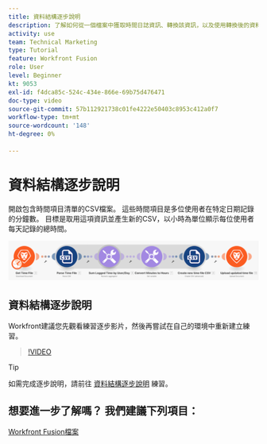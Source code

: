 ```yaml
---
title: 資料結構逐步說明
description: 了解如何從一個檔案中獲取時間日誌資訊、轉換該資訊，以及使用轉換後的資料生成新檔案， [!DNL Adobe Workfront Fusion].
activity: use
team: Technical Marketing
type: Tutorial
feature: Workfront Fusion
role: User
level: Beginner
kt: 9053
exl-id: f4dca85c-524c-434e-866e-69b75d476471
doc-type: video
source-git-commit: 57b112921738c01fe4222e50403c8953c412a0f7
workflow-type: tm+mt
source-wordcount: '148'
ht-degree: 0%

---
```


# 資料結構逐步說明

開啟包含時間項目清單的CSV檔案。 這些時間項目是多位使用者在特定日期記錄的分鐘數。 目標是取用這項資訊並產生新的CSV，以小時為單位顯示每位使用者每天記錄的總時間。

![融合場景的影像](assets/data-structures-and-data-stores-1.png)

## 資料結構逐步說明

Workfront建議您先觀看練習逐步影片，然後再嘗試在自己的環境中重新建立練習。

>[!VIDEO](https://video.tv.adobe.com/v/335294/?quality=12&learn=on)

>[!TIP]
>
>如需完成逐步說明，請前往 [資料結構逐步說明](https://experienceleague.adobe.com/docs/workfront-learn/tutorials-workfront/fusion/exercises/data-structures.html?lang=en) 練習。


## 想要進一步了解嗎？ 我們建議下列項目：

[Workfront Fusion檔案](https://experienceleague.adobe.com/docs/workfront/using/adobe-workfront-fusion/workfront-fusion-2.html?lang=en)
